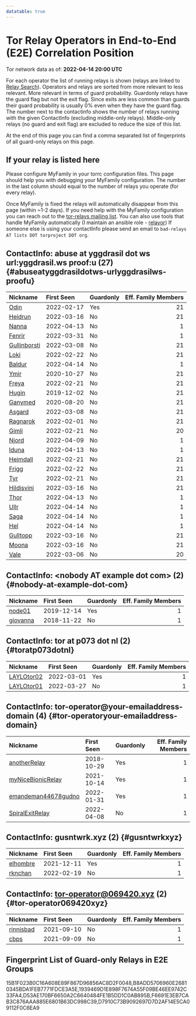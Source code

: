 ```yaml
---
datatable: true
---
```



# Tor Relay Operators in End-to-End (E2E) Correlation Position

Tor network data as of: **2022-04-14 20:00 UTC**

For each operator the list of running relays is shown (relays are linked to [Relay Search](https://metrics.torproject.org/rs.html)).
Operators and relays are sorted from more relevant to less relevant. More relevant in terms of guard probability.
Guardonly relays have the guard flag but not the exit flag.
Since exits are less common than guards their guard probability is usually 0% even when they have the guard flag.
The number next to the contactinfo shows the number of relays running with the given ContactInfo (excluding middle-only relays).
Middle-only relays (no guard and exit flag) are excluded to reduce the size of this list.

At the end of this page you can find a comma separated list of fingerprints of all guard-only relays on this page.

## If your relay is listed here
Please configure MyFamily in your torrc configuration files.
This page should help you with debugging your MyFamily configuration. The number in the last column should equal to the number of
relays you operate (for every relay).

Once MyFamily is fixed the relays will automatically disappear from this page (within ~1-2 days).
If you need help with the MyFamily configuration you can reach out to the
[tor-relays mailing list](https://lists.torproject.org/cgi-bin/mailman/listinfo/tor-relays).
You can also use tools that handle MyFamily automatically (I maintain an ansible role - 
[relayor](https://medium.com/@nusenu/deploying-tor-relays-with-ansible-6612593fa34d))
If someone else is using your contactInfo please send an email to ```bad-relays AT lists DOT torproject DOT org```.


## ContactInfo: abuse at yggdrasil dot ws url:yggdrasil.ws proof:u (27) {#abuseatyggdrasildotws-urlyggdrasilws-proofu}

| Nickname                                                                                                | First Seen   | Guardonly   |   Eff. Family Members |
|:--------------------------------------------------------------------------------------------------------|:-------------|:------------|----------------------:|
| [Odin](https://metrics.torproject.org/rs.html#details/15B1F023B0C16A608E89F867D96856AC8D2F0048)         | 2022-02-17   | Yes         |                    21 |
| [Heidrun](https://metrics.torproject.org/rs.html#details/0071933EB152FD69EE909A90B1084DFDE91FC988)      | 2022-03-16   | No          |                    21 |
| [Nanna](https://metrics.torproject.org/rs.html#details/01CFE500142AF19B252C8B30372FCB2B47904F56)        | 2022-04-13   | No          |                     1 |
| [Fenrir](https://metrics.torproject.org/rs.html#details/02326DAE399F3A6A829B7A65348F191B77282AB9)       | 2022-03-31   | No          |                     1 |
| [Gullinborsti](https://metrics.torproject.org/rs.html#details/24362E7E61E6D72FE70262C8C11D5035712D56B8) | 2022-03-08   | No          |                    21 |
| [Loki](https://metrics.torproject.org/rs.html#details/2A88B370BC0519F80E930A3776579E59B7383B08)         | 2022-02-22   | No          |                    21 |
| [Baldur](https://metrics.torproject.org/rs.html#details/3B45DB0236969F2FD28DFB45C02DCFF84B4EE80F)       | 2022-04-14   | No          |                     1 |
| [Ymir](https://metrics.torproject.org/rs.html#details/4AA0035604DF40E5BA20DBE88EF6D11432421BFA)         | 2020-10-27   | No          |                    21 |
| [Freya](https://metrics.torproject.org/rs.html#details/4BE441A6F75DEA5C738C91655418D3F9845B2143)        | 2022-02-21   | No          |                    21 |
| [Hugin](https://metrics.torproject.org/rs.html#details/4E533D0E42D41968875911C419A9BA265EFA9883)        | 2019-12-02   | No          |                    21 |
| [Ganymed](https://metrics.torproject.org/rs.html#details/5AFF7583F5ED62A274823C83199F2E19083692EC)      | 2020-08-20   | No          |                    21 |
| [Asgard](https://metrics.torproject.org/rs.html#details/5C8AB2BC9588553948BE931B5374B98EC5760650)       | 2022-03-08   | No          |                    21 |
| [Ragnarok](https://metrics.torproject.org/rs.html#details/7B077965A032FEE91F8DDFD3F18F9943398AAE3F)     | 2022-02-01   | No          |                    21 |
| [Gimli](https://metrics.torproject.org/rs.html#details/7DA4235E725388111A6BDD965742A9E58A7D1451)        | 2022-02-21   | No          |                    20 |
| [Njord](https://metrics.torproject.org/rs.html#details/869CB6932EF87DC152D6B12BDFE5C82677975E79)        | 2022-04-09   | No          |                     1 |
| [Iduna](https://metrics.torproject.org/rs.html#details/8A5749A25D040E7256DCD4F2A261135DEDF0750C)        | 2022-04-13   | No          |                     1 |
| [Heimdall](https://metrics.torproject.org/rs.html#details/8C9347D033ED0E7B2D57C1DA9028AE8F152ADD48)     | 2022-02-21   | No          |                    21 |
| [Frigg](https://metrics.torproject.org/rs.html#details/98EC17CE329197A4A81C2B122806CE9E315A7518)        | 2022-02-22   | No          |                    21 |
| [Tyr](https://metrics.torproject.org/rs.html#details/9CD41AC4F0054E9A8452732F86BD8D84FC812572)          | 2022-02-21   | No          |                    21 |
| [Hildisvini](https://metrics.torproject.org/rs.html#details/9CD42CD6B94B7CEED2B915491EA6457ABD8E5675)   | 2022-03-16   | No          |                    21 |
| [Thor](https://metrics.torproject.org/rs.html#details/A6A45A07C3AF4F37F6ADAFB5BCEE7E42D44A3899)         | 2022-04-13   | No          |                     1 |
| [Ullr](https://metrics.torproject.org/rs.html#details/A93C0A08A9F39D48C613A497246AB321F44A7539)         | 2022-04-14   | No          |                     1 |
| [Saga](https://metrics.torproject.org/rs.html#details/AFC0C9EAEC1D834D52016663B8AA722368F1B598)         | 2022-04-14   | No          |                     1 |
| [Hel](https://metrics.torproject.org/rs.html#details/B20AC8CE5C5D1766759C30F6936CEEF50E3F1D7C)          | 2022-04-14   | No          |                     1 |
| [Gulltopp](https://metrics.torproject.org/rs.html#details/C0DC5DC08B91A5A17BF530E33F02FF4236ADE001)     | 2022-03-16   | No          |                    21 |
| [Moona](https://metrics.torproject.org/rs.html#details/C58FA99811371C688012A5DE427685B62C778FE9)        | 2022-03-16   | No          |                    21 |
| [Vale](https://metrics.torproject.org/rs.html#details/E2FECC8FDBA00078C2820129518D9E18C2148952)         | 2022-03-06   | No          |                    20 |

## ContactInfo: &lt;nobody AT example dot com&gt; (2) {#nobody-at-example-dot-com}

| Nickname                                                                                            | First Seen   | Guardonly   |   Eff. Family Members |
|:----------------------------------------------------------------------------------------------------|:-------------|:------------|----------------------:|
| [node01](https://metrics.torproject.org/rs.html#details/D53AE170BF6650A2C6640484FE1B5DD1C0AB895B)   | 2019-12-14   | Yes         |                     1 |
| [giovanna](https://metrics.torproject.org/rs.html#details/1137AB1F84EC2D52DFB1915717F14FF1A10EB392) | 2018-11-22   | No          |                     1 |

## ContactInfo: tor at p073 dot nl (2) {#toratp073dotnl}

| Nickname                                                                                              | First Seen   | Guardonly   |   Eff. Family Members |
|:------------------------------------------------------------------------------------------------------|:-------------|:------------|----------------------:|
| [LAYLOtor02](https://metrics.torproject.org/rs.html#details/B8ADD5706960E26810345BDA1FEB7771FDCE3A5E) | 2022-03-01   | Yes         |                     1 |
| [LAYLOtor01](https://metrics.torproject.org/rs.html#details/EF02EF768B54E29C50D13E6589FF82FFD7791F0B) | 2022-03-27   | No          |                     1 |

## ContactInfo: tor-operator@your-emailaddress-domain (4) {#tor-operatoryour-emailaddress-domain}

| Nickname                                                                                                       | First Seen   | Guardonly   |   Eff. Family Members |
|:---------------------------------------------------------------------------------------------------------------|:-------------|:------------|----------------------:|
| [anotherRelay](https://metrics.torproject.org/rs.html#details/F6691E3EB7CAB3C876AAA885E6801B63DC998C39)        | 2018-10-29   | Yes         |                     1 |
| [myNiceBionicRelay](https://metrics.torproject.org/rs.html#details/D90A78790098F7C0639DC2D3A8016948EAE5E2B1)   | 2021-10-14   | Yes         |                     1 |
| [emandeman44678gudno](https://metrics.torproject.org/rs.html#details/1939469D1E898F7674A55F09BE46EE9742C33FA4) | 2022-01-31   | Yes         |                     1 |
| [SpiralExitRelay](https://metrics.torproject.org/rs.html#details/824E2894713F8249B7C2735176BE0564BD1ED5B7)     | 2022-04-08   | No          |                     1 |

## ContactInfo: gusntwrk.xyz (2) {#gusntwrkxyz}

| Nickname                                                                                            | First Seen   | Guardonly   |   Eff. Family Members |
|:----------------------------------------------------------------------------------------------------|:-------------|:------------|----------------------:|
| [elhombre](https://metrics.torproject.org/rs.html#details/D7910C73B9092697D7D2AF14E5CA09112F0C6EA9) | 2021-12-11   | Yes         |                     1 |
| [rknchan](https://metrics.torproject.org/rs.html#details/A5B984C20AF47731B911CDF68032A36F8678C25B)  | 2022-02-19   | No          |                     1 |

## ContactInfo: tor-operator@069420.xyz (2) {#tor-operator069420xyz}

| Nickname                                                                                             | First Seen   | Guardonly   |   Eff. Family Members |
|:-----------------------------------------------------------------------------------------------------|:-------------|:------------|----------------------:|
| [rinnisbad](https://metrics.torproject.org/rs.html#details/4555F2F16C2ECFFE0368C8EB1300DFC5922F31B1) | 2021-09-10   | No          |                     1 |
| [cbps](https://metrics.torproject.org/rs.html#details/43C483A4C290D629A3F9FA0DE2B796C02784CCD5)      | 2021-09-09   | No          |                     1 |


## Fingerprint List of Guard-only Relays in E2E Groups

15B1F023B0C16A608E89F867D96856AC8D2F0048,B8ADD5706960E26810345BDA1FEB7771FDCE3A5E,1939469D1E898F7674A55F09BE46EE9742C33FA4,D53AE170BF6650A2C6640484FE1B5DD1C0AB895B,F6691E3EB7CAB3C876AAA885E6801B63DC998C39,D7910C73B9092697D7D2AF14E5CA09112F0C6EA9